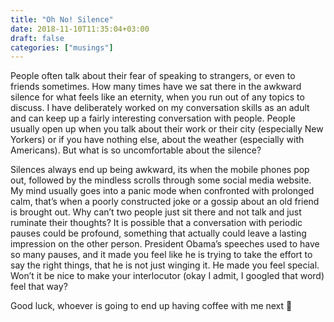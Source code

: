 ```yaml
---
title: "Oh No! Silence"
date: 2018-11-10T11:35:04+03:00
draft: false
categories: ["musings"]
---
```


People often talk about their fear of speaking to strangers, or even to friends sometimes. How many times have we sat there in the awkward silence for what feels like an eternity, when you run out of any topics to discuss. I have deliberately worked on my conversation skills as an adult and can keep up a fairly interesting conversation with people. People usually open up when you talk about their work or their city (especially New Yorkers) or if you have nothing else, about the weather (especially with Americans). But what is so uncomfortable about the silence?

Silences always end up being awkward, its when the mobile phones pop out, followed by the mindless scrolls through some social media website. My mind usually goes into a panic mode when confronted with prolonged calm, that’s when a poorly constructed joke or a gossip about an old friend is brought out. Why can’t two people just sit there and not talk and just ruminate their thoughts? It is possible that a conversation with periodic pauses could be profound, something that actually could leave a lasting impression on the other person. President Obama’s speeches used to have so many pauses, and it made you feel like he is trying to take the effort to say the right things, that he is not just winging it. He made you feel special. Won’t it be nice to make your interlocutor (okay I admit, I googled that word) feel that way?

Good luck, whoever is going to end up having coffee with me next 🙂

